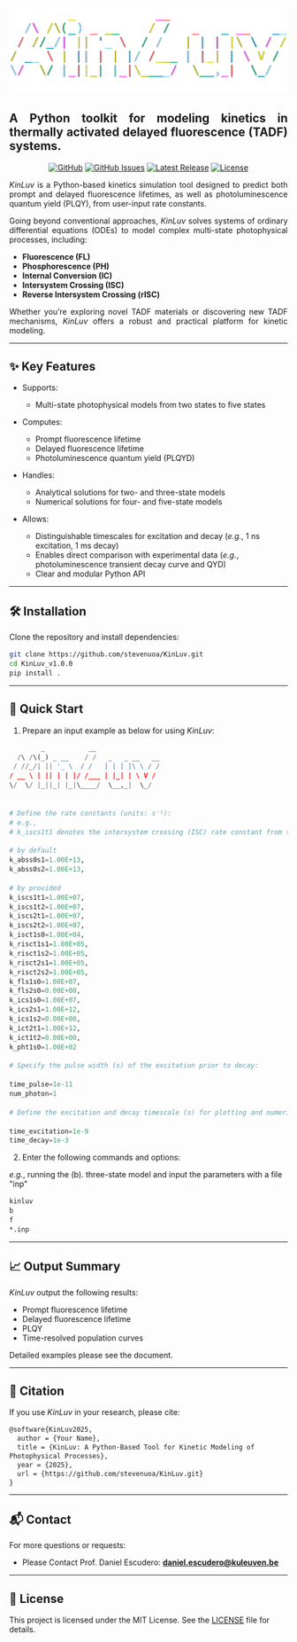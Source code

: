 <h1 align="center">
  <a href="https://github.com/stevenuoa/KinLuv.git"><img src="https://github.com/stevenuoa/KinLuv/blob/main/logo_transparent.png" alt="Markdownify" width="800"></a>
</h1>

<h2 align="justify">A Python toolkit for modeling kinetics in thermally activated delayed fluorescence (TADF) systems.</h2>

<div align="center">
 
[![GitHub](https://img.shields.io/github/stars/stevenuoa/KinLuv?style=social)](https://github.com/stevenuoa/KinLuv)
[![GitHub Issues](https://img.shields.io/github/issues/stevenuoa/KinLuv?color=4aa8d8&style=flat-square)](https://github.com/stevenuoa/KinLuv/issues)
[![Latest Release](https://img.shields.io/github/v/release/stevenuoa/KinLuv?include_prereleases&color=6a5acd&style=flat-square)](https://github.com/stevenuoa/KinLuv/releases/latest)
[![License](https://img.shields.io/github/license/stevenuoa/KinLuv?color=2db27d&style=flat-square)](https://github.com/stevenuoa/KinLuv/blob/main/LICENSE)

</div>

<div align="justify">

*KinLuv* is a Python-based kinetics simulation tool designed to predict both prompt and delayed fluorescence lifetimes, as well as photoluminescence quantum yield (PLQY), from user-input rate constants.

Going beyond conventional approaches, *KinLuv* solves systems of ordinary differential equations (ODEs) to model complex multi-state photophysical processes, including:

- **Fluorescence (FL)**
- **Phosphorescence (PH)**
- **Internal Conversion (IC)**
- **Intersystem Crossing (ISC)**
- **Reverse Intersystem Crossing (rISC)**

Whether you’re exploring novel TADF materials or discovering new TADF mechanisms, *KinLuv* offers a robust and practical platform for kinetic modeling.

</div>

---

## ✨ Key Features

* Supports:
  * Multi-state photophysical models from two states to five states
  
* Computes:
  * Prompt fluorescence lifetime
  * Delayed fluorescence lifetime
  * Photoluminescence quantum yield (PLQYD)
    
* Handles:
  * Analytical solutions for two- and three-state models
  * Numerical solutions for four- and five-state models
    
* Allows:
  * Distinguishable timescales for excitation and decay (*e.g.*, 1 ns excitation, 1 ms decay)
  * Enables direct comparison with experimental data (*e.g.*, photoluminescence transient decay curve and QYD)
  * Clear and modular Python API

---

## 🛠 Installation

Clone the repository and install dependencies:

```bash
git clone https://github.com/stevenuoa/KinLuv.git
cd KinLuv_v1.0.0
pip install .
```
---

## 🚀 Quick Start

1. Prepare an input example as below for using *KinLuv*:

```python
        _           __
  /\ /\(_) _ __    / /   _   _ __   __
 / //_/| || '_ \  / /   | | | |\ \ / /
/ __ \ | || | | |/ /___ | |_| | \ V /
\/  \/ |_||_| |_|\____/  \__,_|  \_/


# Define the rate constants (units: s⁻¹):
# e.g.,
# k_iscs1t1 denotes the intersystem crossing (ISC) rate constant from the first singlet excited state (S1) to the first triplet state (T1).

# by default
k_abss0s1=1.00E+13,
k_abss0s2=1.00E+13,

# by provided
k_iscs1t1=1.00E+07,
k_iscs1t2=1.00E+07,
k_iscs2t1=1.00E+07,
k_iscs2t2=1.00E+07,
k_isct1s0=1.00E+04,
k_risct1s1=1.00E+05,
k_risct1s2=1.00E+05,
k_risct2s1=1.00E+05,
k_risct2s2=1.00E+05,
k_fls1s0=1.00E+07,
k_fls2s0=0.00E+00,
k_ics1s0=1.00E+07,
k_ics2s1=1.00E+12,
k_ics1s2=0.00E+00,
k_ict2t1=1.00E+12,
k_ict1t2=0.00E+00,
k_pht1s0=1.00E+02

# Specify the pulse width (s) of the excitation prior to decay:

time_pulse=1e-11
num_photon=1

# Define the excitation and decay timescale (s) for plotting and numerical solving (four- and five-state models):

time_excitation=1e-9
time_decay=1e-3

```
2. Enter the following commands and options:
   
*e.g.*, running the (b). three-state model and input the parameters with a file "inp"

```bash
kinluv
b
f
*.inp
```
---

## 📈 Output Summary

*KinLuv* output the following results:
  * Prompt fluorescence lifetime 
  * Delayed fluorescence lifetime 
  * PLQY 
  * Time-resolved population curves
    
Detailed examples please see the document.

---

## 📝 Citation

If you use *KinLuv* in your research, please cite:

```
@software{KinLuv2025,
  author = {Your Name},
  title = {KinLuv: A Python-Based Tool for Kinetic Modeling of Photophysical Processes},
  year = {2025},
  url = {https://github.com/stevenuoa/KinLuv.git}
}
```

---

## 📬 Contact

For more questions or requests:

* Please Contact Prof. Daniel Escudero: **[daniel.escudero@kuleuven.be](mailto:daniel.escudero@kuleuven.be)**

---

## 📄 License

This project is licensed under the MIT License. See the [LICENSE](https://github.com/stevenuoa/KinLuv/blob/main/LICENSE) file for details.

